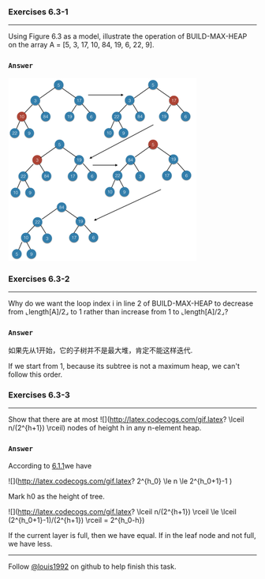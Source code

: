 ### Exercises 6.3-1
***
Using Figure 6.3 as a model, illustrate the operation of BUILD-MAX-HEAP on the array A = [5, 3, 17, 10, 84, 19, 6, 22, 9].



### `Answer`
![](./repo/s3/1.png)


### Exercises 6.3-2
***
Why do we want the loop index i in line 2 of BUILD-MAX-HEAP to decrease from ⌞length[A]/2⌟ to 1 rather than increase from 1 to ⌞length[A]/2⌟?


### `Answer`
如果先从1开始，它的子树并不是最大堆，肯定不能这样迭代.

If we start from 1, because its subtree is not a maximum heap, we can't follow this order.

### Exercises 6.3-3
***
Show that there are at most ![](http://latex.codecogs.com/gif.latex? \\lceil n/\(2^{h+1}\) \\rceil) nodes of height h in any n-element heap.

### `Answer`
According to [6.1.1](./6.1.md)we have

![](http://latex.codecogs.com/gif.latex? 2^{h_0} \\le n \\le 2^{h_0+1}-1 )

Mark h0 as the height of tree.

![](http://latex.codecogs.com/gif.latex? \\lceil n/\(2^{h+1}\) \\rceil \\le \\lceil \(2^{h_0+1}-1\)/\(2^{h+1}\) \\rceil = 2^{h_0-h})

If the current layer is full, then we have equal. If in the leaf node and not full, we have less.

***
Follow [@louis1992](https://github.com/gzc) on github to help finish this task.

